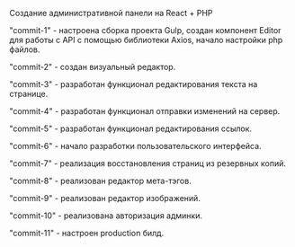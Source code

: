 Создание административной панели на React + PHP

"commit-1" - настроена сборка проекта Gulp, создан компонент Editor для работы с API с помощью библиотеки Axios, начало настройки php файлов.

"commit-2" - создан визуальный редактор. 

"commit-3" - разработан функционал редактирования текста на странице. 

"commit-4" - разработан функционал отправки изменений на сервер. 

"commit-5" - разработан функционал редактирования ссылок. 

"commit-6" - начало разработки пользовательского интерфейса. 

"commit-7" - реализация восстановления страниц из резервных копий.

"commit-8" - реализован редактор мета-тэгов.

"commit-9" - реализован редактор изображений.

"commit-10" - реализована авторизация админки.

"commit-11" - настроен production билд.